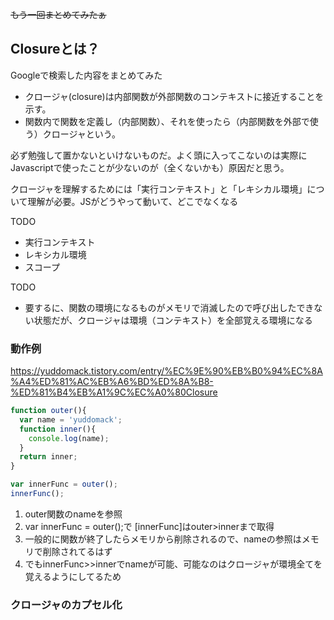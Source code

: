 ~~もう一回まとめてみたぁ~~

## Closureとは？

Googleで検索した内容をまとめてみた

* クロージャ(closure)は内部関数が外部関数のコンテキストに接近することを示す。
* 関数内で関数を定義し（内部関数）、それを使ったら（内部関数を外部で使う）クロージャという。

必ず勉強して置かないといけないものだ。よく頭に入ってこないのは実際にJavascriptで使ったことが少ないのが（全くないかも）原因だと思う。

クロージャを理解するためには「実行コンテキスト」と「レキシカル環境」について理解が必要。JSがどうやって動いて、どこでなくなる

TODO
* 実行コンテキスト
* レキシカル環境
* スコープ

TODO
* 要するに、関数の環境になるものがメモリで消滅したので呼び出したできない状態だが、クロージャは環境（コンテキスト）を全部覚える環境になる


### 動作例


https://yuddomack.tistory.com/entry/%EC%9E%90%EB%B0%94%EC%8A%A4%ED%81%AC%EB%A6%BD%ED%8A%B8-%ED%81%B4%EB%A1%9C%EC%A0%80Closure


```javascript
function outer(){
  var name = 'yuddomack';
  function inner(){
    console.log(name);
  }
  return inner;
}

var innerFunc = outer();
innerFunc();
```



1. outer関数のnameを参照
2. var innerFunc = outer();で [innerFunc]はouter>innerまで取得
3. 一般的に関数が終了したらメモリから削除されるので、nameの参照はメモリで削除されてるはず
4. でもinnerFunc>>innerでnameが可能、可能なのはクロージャが環境全てを覚えるようにしてるため

### クロージャのカプセル化
